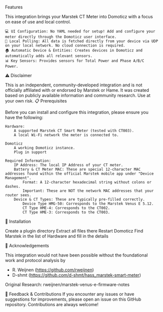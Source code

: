 Features

This integration brings your Marstek CT Meter into Domoticz with a focus on ease of use and local control.

    💻 UI Configuration: No YAML needed for setup! Add and configure your meter directly through the Domoticz user interface.
    📡 Local Polling: All data is fetched directly from your device via UDP on your local network. No cloud connection is required.
    🏠 Automatic Device & Entities: Creates devices in Domoticz and automatically adds all relevant sensors.
    📊 Key Sensors: Provides sensors for Total Power and Phase A/B/C Power.
    
⚠️ Disclaimer

This is an independent, community-developed integration and is not officially affiliated with or endorsed by Marstek or Hame. It was created based on publicly available information and community research. Use at your own risk.
📋 Prerequisites

Before you can install and configure this integration, please ensure you have the following:

    Hardware:
        A supported Marstek CT Smart Meter (tested with CT003).
        A local Wi-Fi network the meter is connected to.

    Domoticz
        A working Domoticz instance.
        Plug in support
        
    Required Information:
        IP Address: The local IP Address of your CT meter.
        Battery & CT Meter MAC: These are special 12-character MAC addresses found within the official Marstek mobile app under "Device Management".
            Format: A 12-character hexadecimal string without colons or dashes.
            Important: These are NOT the network MAC addresses that your router sees.
        Device & CT Types: These are typically pre-filled correctly.
            Device Type HMG-50: Corresponds to the Marstek Venus E 5.12.
            CT Type HME-4: Corresponds to the CT002.
            CT Type HME-3: Corresponds to the CT003.

🚀 Installation

Create a plugin directory
Extract all files there
Restart Domoticz
Find Marstek in the list of Hardware and fill in the details
    
🙏 Acknowledgements

This integration would not have been possible without the foundational work and protocol analysis by 
- R. Weijnen (https://github.com/rweijnen)
- D-shmt (https://github.com/d-shmt/hass_marstek-smart-meter)

Original Research: rweijnen/marstek-venus-e-firmware-notes

💬 Feedback & Contributions
If you encounter any issues or have suggestions for improvements, please open an issue on this GitHub repository. Contributions are always welcome!
